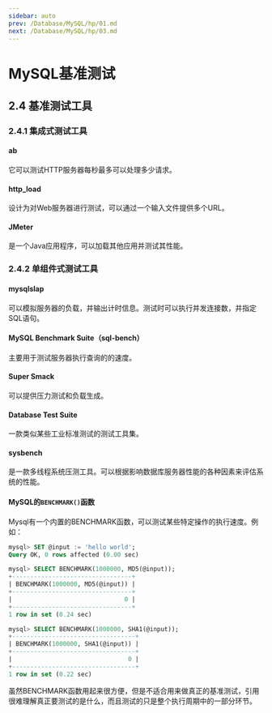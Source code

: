 ```yaml
---
sidebar: auto
prev: /Database/MySQL/hp/01.md
next: /Database/MySQL/hp/03.md
---
```


# MySQL基准测试

## 2.4 基准测试工具
### 2.4.1 集成式测试工具
#### ab
它可以测试HTTP服务器每秒最多可以处理多少请求。

#### http_load
设计为对Web服务器进行测试，可以通过一个输入文件提供多个URL。

#### JMeter
是一个Java应用程序，可以加载其他应用并测试其性能。

### 2.4.2 单组件式测试工具
#### mysqlslap
可以模拟服务器的负载，并输出计时信息。测试时可以执行并发连接数，并指定SQL语句。

#### MySQL Benchmark Suite（sql-bench）
主要用于测试服务器执行查询的的速度。

#### Super Smack
可以提供压力测试和负载生成。

#### Database Test Suite
一款类似某些工业标准测试的测试工具集。

#### sysbench
是一款多线程系统压测工具。可以根据影响数据库服务器性能的各种因素来评估系统的性能。

#### MySQL的`BENCHMARK()`函数
Mysql有一个内置的BENCHMARK函数，可以测试某些特定操作的执行速度。例如：
```sql
mysql> SET @input := 'hello world';
Query OK, 0 rows affected (0.00 sec)

mysql> SELECT BENCHMARK(1000000, MD5(@input));
+---------------------------------+
| BENCHMARK(1000000, MD5(@input)) |
+---------------------------------+
|                               0 |
+---------------------------------+
1 row in set (0.24 sec)

mysql> SELECT BENCHMARK(1000000, SHA1(@input));
+----------------------------------+
| BENCHMARK(1000000, SHA1(@input)) |
+----------------------------------+
|                                0 |
+----------------------------------+
1 row in set (0.22 sec)
```
虽然BENCHMARK函数用起来很方便，但是不适合用来做真正的基准测试，引用很难理解真正要测试的是什么，而且测试的只是整个执行周期中的一部分环节。

